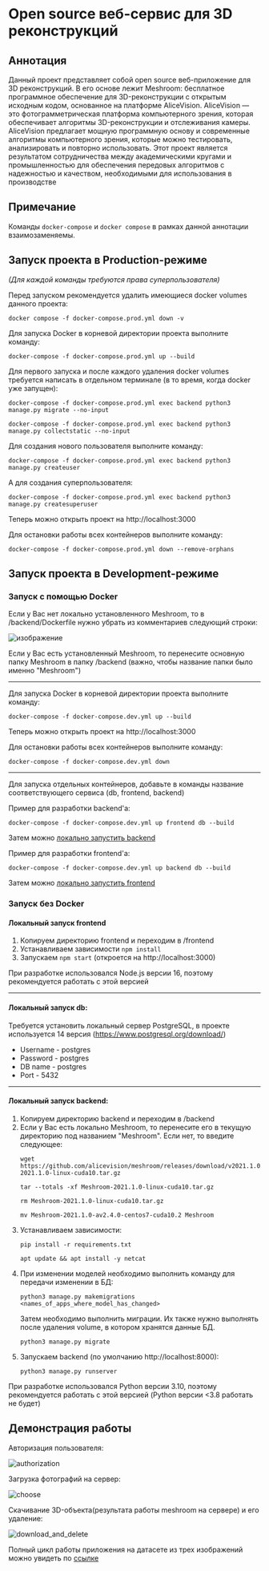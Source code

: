 # Open source веб-сервис для 3D реконструкций

## Аннотация

Данный проект представляет собой open source веб-приложение для 3D реконструкций. В его основе лежит Meshroom: бесплатное программное обеспечение для 3D-реконструкции с открытым исходным кодом, основанное на платформе AliceVision. AliceVision — это фотограмметрическая платформа компьютерного зрения, которая обеспечивает алгоритмы 3D-реконструкции и отслеживания камеры. AliceVision предлагает мощную программную основу и современные алгоритмы компьютерного зрения, которые можно тестировать, анализировать и повторно использовать. Этот проект является результатом сотрудничества между академическими кругами и промышленностью для обеспечения передовых алгоритмов с надежностью и качеством, необходимыми для использования в производстве

## Примечание

Команды `docker-compose` и `docker compose` в рамках данной аннотации взаимозаменяемы.

## Запуск проекта в Production-режиме
_(Для каждой команды требуются права суперпользователя)_

Перед запуском рекомендуется удалить имеющиеся docker volumes данного проекта:

```
docker compose -f docker-compose.prod.yml down -v
```

Для запуска Docker в корневой директории проекта выполните команду:

```
docker-compose -f docker-compose.prod.yml up --build
```

Для первого запуска и после каждого удаления docker volumes требуется написать в отдельном терминале (в то время, когда docker уже запущен):

```
docker-compose -f docker-compose.prod.yml exec backend python3 manage.py migrate --no-input
```
```
docker-compose -f docker-compose.prod.yml exec backend python3 manage.py collectstatic --no-input
```
Для создания нового пользователя выполните команду:
```
docker-compose -f docker-compose.prod.yml exec backend python3 manage.py createuser
```
А для создания суперпользователя:
```
docker-compose -f docker-compose.prod.yml exec backend python3 manage.py createsuperuser
```

Теперь можно открыть проект на http://localhost:3000

Для остановки работы всех контейнеров выполните команду:

```
docker-compose -f docker-compose.prod.yml down --remove-orphans
```

## Запуск проекта в Development-режиме

### Запуск с помощью Docker

Если у Вас нет локально установленного Meshroom, то в /backend/Dockerfile нужно убрать из комментариев следующий строки:

![изображение](https://user-images.githubusercontent.com/54911137/160781355-bb4b875e-57af-4090-acae-844dbfab72e3.png)

Если у Вас есть установленный Meshroom, то перенесите основную папку Meshroom в папку /backend (важно, чтобы название папки было именно "Meshroom")

---

Для запуска Docker в корневой директории проекта выполните команду:

```
docker-compose -f docker-compose.dev.yml up --build
```

Теперь можно открыть проект на http://localhost:3000

Для остановки работы всех контейнеров выполните команду:

```
docker-compose -f docker-compose.dev.yml down
```

---

Для запуска отдельных контейнеров, добавьте в команды название соответствующего сервиса (db, frontend, backend)

Пример для разработки backend'а:

```
docker-compose -f docker-compose.dev.yml up frontend db --build
```
Затем можно [локально запустить backend](#локальный-запуск-backend)

Пример для разработки frontend'а:

```
docker-compose -f docker-compose.dev.yml up backend db --build
```
Затем можно [локально запустить frontend](#локальный-запуск-frontend)

### Запуск без Docker

#### Локальный запуск frontend

1. Копируем директорию frontend и переходим в /frontend
2. Устанавливаем зависимости ```npm install```
3. Запускаем ```npm start``` (откроется на http://localhost:3000)

При разработке использовался Node.js версии 16, поэтому рекомендуется работать с этой версией

---

#### Локальный запуск db:

Требуется установить локальный сервер PostgreSQL, в проекте используется 14 версия (https://www.postgresql.org/download/)

* Username - postgres
* Password - postgres
* DB name - postgres
* Port - 5432

---

#### Локальный запуск backend:

1. Копируем директорию backend и переходим в /backend
2. Если у Вас есть локально Meshroom, то перенесите его в текущую директорию под названием "Meshroom". Если нет, то введите следующее:
   ``` 
   wget https://github.com/alicevision/meshroom/releases/download/v2021.1.0/Meshroom-2021.1.0-linux-cuda10.tar.gz
   ```
   ```
   tar --totals -xf Meshroom-2021.1.0-linux-cuda10.tar.gz
   ```
   ```
   rm Meshroom-2021.1.0-linux-cuda10.tar.gz
   ```
   ```
   mv Meshroom-2021.1.0-av2.4.0-centos7-cuda10.2 Meshroom
   ```
3. Устанавливаем зависимости:
   ```
   pip install -r requirements.txt
   ```
   ```
   apt update && apt install -y netcat
   ```
4. При изменении моделей необходимо выполнить команду для передачи изменении в БД:
   ```
   python3 manage.py makemigrations <names_of_apps_where_model_has_changed>
   ```
   Затем необходимо выполнить миграции. Их также нужно выполнять после удаления volume, в котором хранятся данные БД.
   ```
   python3 manage.py migrate
   ```
6. Запускаем backend (по умолчанию http://localhost:8000):
   ```
   python3 manage.py runserver
   ```

При разработке использовался Python версии 3.10, поэтому рекомендуется работать с этой версией (Python версии <3.8 работать не будет)

## Демонстрация работы

Авторизация пользователя:

![authorization](https://user-images.githubusercontent.com/54960990/171723360-d0dfa437-6623-4192-9507-429d74623789.gif)

Загрузка фотографий на сервер:

![choose](https://user-images.githubusercontent.com/54960990/171723796-6ddf0f7d-99d3-4423-8cdc-1ea2998ef1cb.gif)

Скачивание 3D-объекта(результата работы meshroom на сервере) и его удаление:

![download_and_delete](https://user-images.githubusercontent.com/54960990/171723958-c69779c7-818b-4292-b9c5-61df6f071780.gif)

Полный цикл работы приложения на датасете из трех изображений можно увидеть по [ссылке](https://drive.google.com/file/d/1PicWHrvPjL_7aqpXQ3ev_oL9SSGZpAoR/view?usp=sharing)
